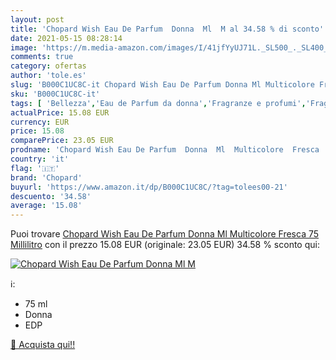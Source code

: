 ```yaml
---
layout: post
title: 'Chopard Wish Eau De Parfum  Donna  Ml  M al 34.58 % di sconto'
date: 2021-05-15 08:28:14
image: 'https://m.media-amazon.com/images/I/41jfYyUJ71L._SL500_._SL400_.jpg'
comments: true
category: ofertas
author: 'tole.es'
slug: 'B000C1UC8C-it Chopard Wish Eau De Parfum Donna Ml Multicolore Fresca 75...'
sku: 'B000C1UC8C-it'
tags: [ 'Bellezza','Eau de Parfum da donna','Fragranze e profumi','Fragranze e profumi da donna','chopard', ]
actualPrice: 15.08 EUR
currency: EUR
price: 15.08
comparePrice: 23.05 EUR
prodname: 'Chopard Wish Eau De Parfum  Donna  Ml  Multicolore  Fresca  75 Millilitro'
country: 'it'
flag: '🇮🇹'
brand: 'Chopard'
buyurl: 'https://www.amazon.it/dp/B000C1UC8C/?tag=tolees00-21'
descuento: '34.58'
average: '15.08'
---
```


Puoi trovare [Chopard Wish Eau De Parfum  Donna  Ml  Multicolore  Fresca  75 Millilitro](https://www.amazon.it/dp/B000C1UC8C/?tag=tolees00-21) con il prezzo 15.08 EUR (originale: 23.05 EUR) 34.58 % sconto qui:

[![Chopard Wish Eau De Parfum  Donna  Ml  M](https://m.media-amazon.com/images/I/41jfYyUJ71L._SL500_._SL400_.jpg)](https://www.amazon.it/dp/B000C1UC8C/?tag=tolees00-21)

ℹ️:

- 75 ml
- Donna
- EDP

[🛒 Acquista qui!!](https://www.amazon.it/dp/B000C1UC8C/?tag=tolees00-21)
